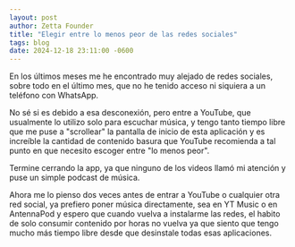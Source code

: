 ```yaml
---
layout: post
author: Zetta Founder
title: "Elegir entre lo menos peor de las redes sociales"
tags: blog
date: 2024-12-18 23:11:00 -0600
---
```

En los últimos meses me he encontrado muy alejado de redes sociales, sobre todo en el último mes, que no he tenido acceso ni siquiera a un teléfono con WhatsApp.

No sé si es debido a esa desconexión, pero entre a YouTube, que usualmente lo utilizo solo para escuchar música, y tengo tanto tiempo libre que me puse a "scrollear" la pantalla de inicio de esta aplicación y es increíble la cantidad de contenido basura que YouTube recomienda a tal punto en que necesito escoger entre "lo menos peor".

Termine cerrando la app, ya que ninguno de los videos llamó mi atención y puse un simple podcast de música.

Ahora me lo pienso dos veces antes de entrar a YouTube o cualquier otra red social, ya prefiero poner música directamente, sea en YT Music o en AntennaPod y espero que cuando vuelva a instalarme las redes, el habito de solo consumir contenido por horas no vuelva ya que siento que tengo mucho más tiempo libre desde que desinstale todas esas aplicaciones.